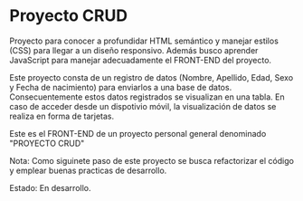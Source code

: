 # Proyecto CRUD  
Proyecto para conocer a profundidar HTML semántico y manejar estilos (CSS) para llegar a un diseño responsivo. Además busco aprender JavaScript para manejar adecuadamente el FRONT-END del proyecto.  
  
Este proyecto consta de un registro de datos (Nombre, Apellido, Edad, Sexo y Fecha de nacimiento) para enviarlos a una base de datos. Consecuentemente estos datos registrados se visualizan en una tabla. En caso de acceder desde un dispotivio móvil, la visualización de datos se realiza en forma de tarjetas.  
  
Este es el FRONT-END de un proyecto personal general denominado "PROYECTO CRUD"

Nota: Como siguinete paso de este proyecto se busca refactorizar el código y emplear buenas practicas de desarrollo.

Estado: En desarrollo.
